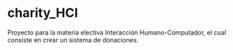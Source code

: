 # charity_HCI
Proyecto para la materia electiva Interacción Humano-Computador, el cual consiste en crear un sistema de donaciones.
